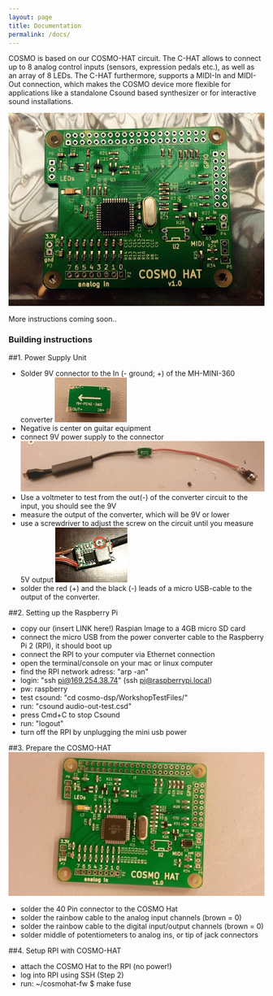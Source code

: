 ```yaml
---
layout: page
title: Documentation
permalink: /docs/
---
```


COSMO is based on our COSMO-HAT circuit. The C-HAT allows to connect up to 8 analog control inputs (sensors, expression pedals etc.), as well as an array of 8 LEDs. The C-HAT furthermore, supports a MIDI-In and MIDI-Out connection, which makes the COSMO device more flexible for applications like a standalone Csound based synthesizer or for interactive sound installations.

![alt text](/images/COSMO-HAT.jpg "COSMO hat")

More instructions coming soon..

### Building instructions

##1. Power Supply Unit
- Solder 9V connector to the In (- ground; +) of the MH-MINI-360 converter
![alt text](/images/instructions/1_VoltageConverter.png)
- Negative is center on guitar equipment
- connect 9V power supply to the connector
![alt text](/images/instructions/2_VoltageConverterCable.png)
- Use a voltmeter to test from the out(-) of the converter circuit to the input, you should see the 9V
- measure the output of the converter, which will be 9V or lower
- use a screwdriver to adjust the screw on the circuit until you measure 5V output
![alt text](/images/instructions/2b_VoltageConverterAdjust.png)
- solder the red (+) and the black (-) leads of a micro USB-cable to the output of the converter.


##2. Setting up the Raspberry Pi
- copy our (insert LINK here!) Raspian Image to a 4GB micro SD card
- connect the micro USB from the power converter cable to the Raspberry Pi 2 (RPI), it should boot up
- connect the RPI to your computer via Ethernet connection
- open the terminal/console on your mac or linux computer
- find the RPI network adress: "arp -an" 
- login: "ssh pi@169.254.38.74" (ssh pi@raspberrypi.local)
- pw: raspberry
- test csound: "cd cosmo-dsp/WorkshopTestFiles/"
- run: "csound audio-out-test.csd"
- press Cmd+C to stop Csound
- run: "logout"
- turn off the RPI by unplugging the mini usb power

##3. Prepare the COSMO-HAT 
![alt text](/images/instructions/3_COSMORaw.jpg)
- solder the 40 Pin connector to the COSMO Hat
- solder the rainbow cable to the analog input channels (brown = 0)
- solder the rainbow cable to the digital input/output channels (brown = 0)
- solder middle of potentiometers to analog ins, or tip of jack connectors



##4. Setup RPI with COSMO-HAT
- attach the COSMO Hat to the RPI (no power!)
- log into RPI using SSH (Step 2)
- run: ~/cosmohat-fw $ make fuse

